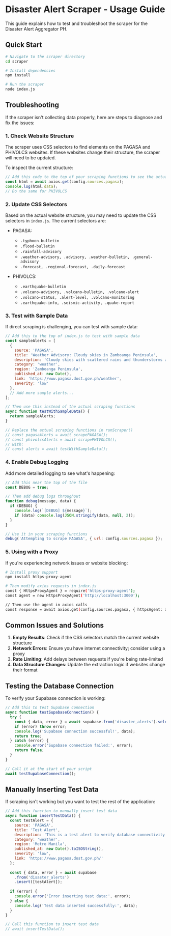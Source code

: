 # Disaster Alert Scraper - Usage Guide

This guide explains how to test and troubleshoot the scraper for the Disaster Alert Aggregator PH.

## Quick Start

```bash
# Navigate to the scraper directory
cd scraper

# Install dependencies
npm install

# Run the scraper
node index.js
```

## Troubleshooting

If the scraper isn't collecting data properly, here are steps to diagnose and fix the issues:

### 1. Check Website Structure

The scraper uses CSS selectors to find elements on the PAGASA and PHIVOLCS websites. If these websites change their structure, the scraper will need to be updated.

To inspect the current structure:

```javascript
// Add this code to the top of your scraping functions to see the actual HTML
const html = await axios.get(config.sources.pagasa);
console.log(html.data);
// Do the same for PHIVOLCS
```

### 2. Update CSS Selectors

Based on the actual website structure, you may need to update the CSS selectors in `index.js`. The current selectors are:

- PAGASA:
  - `.typhoon-bulletin`
  - `.flood-bulletin`
  - `.rainfall-advisory`
  - `.weather-advisory, .advisory, .weather-bulletin, .general-advisory`
  - `.forecast, .regional-forecast, .daily-forecast`

- PHIVOLCS:
  - `.earthquake-bulletin`
  - `.volcano-advisory, .volcano-bulletin, .volcano-alert`
  - `.volcano-status, .alert-level, .volcano-monitoring`
  - `.earthquake-info, .seismic-activity, .quake-report`

### 3. Test with Sample Data

If direct scraping is challenging, you can test with sample data:

```javascript
// Add this to the top of index.js to test with sample data
const sampleAlerts = [
  {
    source: 'PAGASA',
    title: 'Weather Advisory: Cloudy skies in Zamboanga Peninsula',
    description: 'Cloudy skies with scattered rains and thunderstorms are expected due to the trough of a low-pressure area.',
    category: 'weather',
    region: 'Zamboanga Peninsula',
    published_at: new Date(),
    link: 'https://www.pagasa.dost.gov.ph/weather',
    severity: 'low'
  },
  // Add more sample alerts...
];

// Then use this instead of the actual scraping functions
async function testWithSampleData() {
  return sampleAlerts;
}

// Replace the actual scraping functions in runScraper()
// const pagasaAlerts = await scrapePAGASA();
// const phivolcsAlerts = await scrapePHIVOLCS();
// with:
// const alerts = await testWithSampleData();
```

### 4. Enable Debug Logging

Add more detailed logging to see what's happening:

```javascript
// Add this near the top of the file
const DEBUG = true;

// Then add debug logs throughout
function debug(message, data) {
  if (DEBUG) {
    console.log(`[DEBUG] ${message}`);
    if (data) console.log(JSON.stringify(data, null, 2));
  }
}

// Use it in your scraping functions
debug('Attempting to scrape PAGASA', { url: config.sources.pagasa });
```

### 5. Using with a Proxy

If you're experiencing network issues or website blocking:

```bash
# Install proxy support
npm install https-proxy-agent

# Then modify axios requests in index.js
const { HttpsProxyAgent } = require('https-proxy-agent');
const agent = new HttpsProxyAgent('http://localhost:3000');

// Then use the agent in axios calls
const response = await axios.get(config.sources.pagasa, { httpsAgent: agent });
```

## Common Issues and Solutions

1. **Empty Results**: Check if the CSS selectors match the current website structure
2. **Network Errors**: Ensure you have internet connectivity; consider using a proxy
3. **Rate Limiting**: Add delays between requests if you're being rate-limited
4. **Data Structure Changes**: Update the extraction logic if websites change their format

## Testing the Database Connection

To verify your Supabase connection is working:

```javascript
// Add this to test Supabase connection
async function testSupabaseConnection() {
  try {
    const { data, error } = await supabase.from('disaster_alerts').select('count(*)');
    if (error) throw error;
    console.log('Supabase connection successful!', data);
    return true;
  } catch (error) {
    console.error('Supabase connection failed:', error);
    return false;
  }
}

// Call it at the start of your script
await testSupabaseConnection();
```

## Manually Inserting Test Data

If scraping isn't working but you want to test the rest of the application:

```javascript
// Add this function to manually insert test data
async function insertTestData() {
  const testAlert = {
    source: 'PAGASA',
    title: 'Test Alert',
    description: 'This is a test alert to verify database connectivity',
    category: 'weather',
    region: 'Metro Manila',
    published_at: new Date().toISOString(),
    severity: 'low',
    link: 'https://www.pagasa.dost.gov.ph/'
  };
  
  const { data, error } = await supabase
    .from('disaster_alerts')
    .insert([testAlert]);
    
  if (error) {
    console.error('Error inserting test data:', error);
  } else {
    console.log('Test data inserted successfully:', data);
  }
}

// Call this function to insert test data
// await insertTestData();
```
